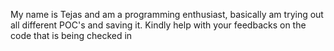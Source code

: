 My name is Tejas and am a programming enthusiast, basically am trying out all different POC's and saving it. Kindly help with your feedbacks on the code that is being checked in
